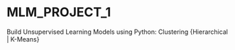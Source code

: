 # MLM_PROJECT_1
Build Unsupervised Learning Models using Python: Clustering {Hierarchical | K-Means} 

